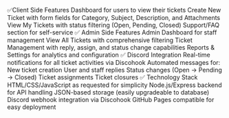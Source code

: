 ✅Client Side Features
Dashboard for users to view their tickets
Create New Ticket with form fields for Category, Subject, Description, and Attachments
View My Tickets with status filtering (Open, Pending, Closed)
Support/FAQ section for self-service
✅ Admin Side Features
Admin Dashboard for staff management
View All Tickets with comprehensive filtering
Ticket Management with reply, assign, and status change capabilities
Reports & Settings for analytics and configuration
✅ Discord Integration
Real-time notifications for all ticket activities via Discohook
Automated messages for:
New ticket creation
User and staff replies
Status changes (Open → Pending → Closed)
Ticket assignments
Ticket closures
✅ Technology Stack
HTML/CSS/JavaScript as requested for simplicity
Node.js/Express backend for API handling
JSON-based storage (easily upgradeable to database)
Discord webhook integration via Discohook
GitHub Pages compatible for easy deployment
